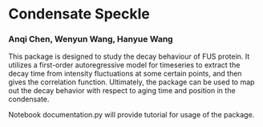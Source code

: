 # Condensate Speckle

### Anqi Chen, Wenyun Wang, Hanyue Wang

This package is designed to study the decay behaviour of FUS protein. It utilizes a first-order autoregressive model for timeseries to extract the decay time from intensity fluctuations at some certain points, and then gives the correlation function. Ultimately, the package can be used to map out the decay behavior with respect to aging time and position in the condensate. 

Notebook documentation.py will provide tutorial for usage of the package. 
